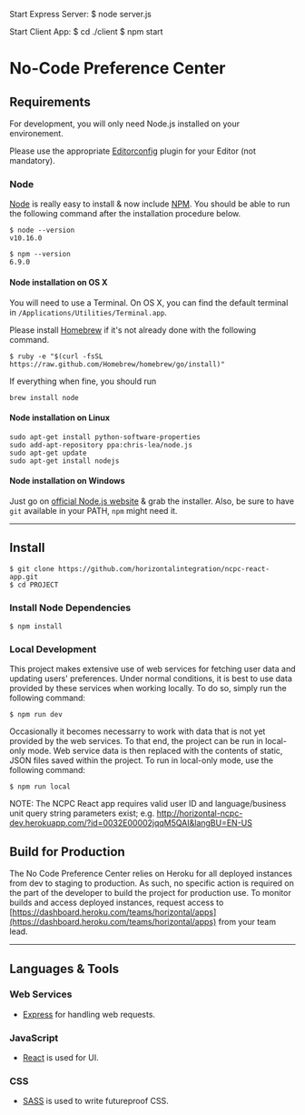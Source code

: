 Start Express Server:
$ node server.js

Start Client App:
$ cd ./client
$ npm start

# No-Code Preference Center

## Requirements

For development, you will only need Node.js installed on your environement.

Please use the appropriate [Editorconfig](http://editorconfig.org/) plugin for your Editor (not mandatory).

### Node

[Node](http://nodejs.org/) is really easy to install & now include [NPM](https://npmjs.org/).
You should be able to run the following command after the installation procedure
below.

    $ node --version
    v10.16.0

    $ npm --version
    6.9.0

#### Node installation on OS X

You will need to use a Terminal. On OS X, you can find the default terminal in
`/Applications/Utilities/Terminal.app`.

Please install [Homebrew](http://brew.sh/) if it's not already done with the following command.

    $ ruby -e "$(curl -fsSL https://raw.github.com/Homebrew/homebrew/go/install)"

If everything when fine, you should run

    brew install node

#### Node installation on Linux

    sudo apt-get install python-software-properties
    sudo add-apt-repository ppa:chris-lea/node.js
    sudo apt-get update
    sudo apt-get install nodejs

#### Node installation on Windows

Just go on [official Node.js website](http://nodejs.org/) & grab the installer.
Also, be sure to have `git` available in your PATH, `npm` might need it.

---

## Install

    $ git clone https://github.com/horizontalintegration/ncpc-react-app.git
    $ cd PROJECT

### Install Node Dependencies

    $ npm install
  
### Local Development

This project makes extensive use of web services for fetching user data and updating users' preferences. Under normal conditions, it is best to use data provided by these services when working locally. To do so, simply run the following command:

    $ npm run dev

Occasionally it becomes necessarry to work with data that is not yet provided by the web services. To that end, the project can be run in local-only mode. Web service data is then replaced with the contents of static, JSON files saved within the project. To run in local-only mode, use the following command:

    $ npm run local

NOTE: The NCPC React app requires valid user ID and language/business unit query string parameters exist; e.g. http://horizontal-ncpc-dev.herokuapp.com/?id=0032E00002jqqM5QAI&langBU=EN-US

## Build for Production

The No Code Preference Center relies on Heroku for all deployed instances from dev to staging to production. As such, no specific action is required on the part of the developer to build the project for production use. To monitor builds and access deployed instances, request access to [https://dashboard.heroku.com/teams/horizontal/apps](https://dashboard.heroku.com/teams/horizontal/apps) from your team lead.

---

## Languages & Tools

### Web Services

- [Express](https://expressjs.com/) for handling web requests.

### JavaScript

- [React](http://facebook.github.io/react) is used for UI.

### CSS

- [SASS](https://sass-lang.com) is used to write futureproof CSS.